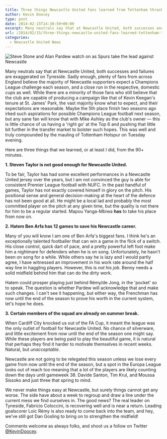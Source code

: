 ```yaml
---
title: Three things Newcastle United fans learned from Tottenham thrashing
author: Kevin Doocey
type: post
date: 2014-02-15T14:30:59+00:00
excerpt: Many neutrals say that at Newcastle United, both successes and failures are exaggerated on Tyneside. Sadly enough, plenty of fans from across England believe the majority of Newcastle supporters expect..
url: /2014/02/15/three-things-newcastle-united-fans-learned-tottenham-thrashing/
categories:
  - Newcastle United News
---
```


![Steve Stone and Alan Pardew watch on as Spurs take the lead against Newcastle](https://www.tynetime.com/wp-content/uploads/2014/02/Steve-Stone-Alan-Pardew.jpg "NUFC - Spurs defeat compounded by an absolutely dismal performance ")

Many neutrals say that at Newcastle United, both successes and failures are exaggerated on Tyneside. Sadly enough, plenty of fans from across England believe the majority of Newcastle supporters expect a Champions League challenge each season, and a close run in the respective, domestic cups as well. While there are a minority of those fans who still believe that the club are capable of producing a campaign like that of Kevin Keegan's tenure at St. James' Park, the vast majority know what to expect, and their expectations are reasonable. Maybe the 5th place finish two seasons ago irked such aspirations for possible Champions League football next season, but any sane fan will know that with Mike Ashley as the club's owner — this is little chance of us having a 'right go' at the Top 6 and pushing that little bit further in the transfer market to bolster such hopes. This was well and truly compounded by the mauling of Tottenham Hotspur on Tuesday evening.

Here are three things that we learned, or at least I did, from the 90+ minutes.

**1. Steven Taylor is not good enough for Newcastle United.**

To be fair, Taylor has had some excellent performances in a Newcastle United jersey over the years, but I am not convinced the guy is able for consistent Premier League football with NUFC. In the past handful of games, Taylor has not exactly covered himself in glory on the pitch. His positional sense and general decision-making at the heart of the defence has not been good at all. He might be a local lad and probably the most committed player on the pitch at any given time, but the quality is not there for him to be a regular started. Mapou Yanga-Mbiwa **has** to take his place from now on.

**2. Hatem Ben Arfa has 12 games to save his Newcastle career.**

Many of you will know I am one of Ben Arfa's biggest fans. I think he's an exceptionally talented footballer that can win a game in the flick of a switch. His close control, quick dart of pace, and a pretty powerful left foot make him a nightmare for defenders when he is on song. Unfortunately, he hasn't been on song for a while. While others say he is lazy and I would partly agree, I have witnessed an improvement in his work rate around the half way line in haggling players. However, this is *not his job*. Benny needs a solid midfield behind him that can do the dirty work.

Hatem could prosper playing just behind Rémy/de Jong, in the 'pocket' so to speak. The question is whether Pardew will acknowledge that and make such changes. I can't see it happening, but either way, the Frenchman has now until the end of the season to prove his worth in the current system, let's hope he does.

**3. Certain members of the squad are already on summer break.**

When Cardiff City knocked us out of the FA Cup, it meant the league was the only outlet of football for Newcastle United. No chance of silverware, and little excitement from now until the end of the season one might say. While these players are being paid to play the beautiful game, it is natural that perhaps they find it harder to motivate themselves in recent weeks. Natural, but *unacceptable*.

Newcastle are not going to be relegated this season unless we lose every game from now until the end of the season, but a spot in the Europa League looks out of reach too meaning that a lot of the players are likely counting down the days until gameweek 38. Davide Santon, Tim Krul, and Moussa Sissoko and just three that spring to mind.

We never make things easy at Newcastle, but surely things cannot get any worse. The side have about a week to regroup and draw a line under the current mess we find ourselves in. The good news? The real leader on Tyneside, Fabricio Coloccini, is recovering well and is near a return. Leading goalscorer Loic Rémy is also ready to come back into the team, and hey, we've still got Dan Gosling to bring on to strengthen the midfield!

Comments welcome as always folks, and shoot us a follow on Twitter [@KevinDoocey](https://twitter.com/kevindoocey "kevin doocey twitter").
